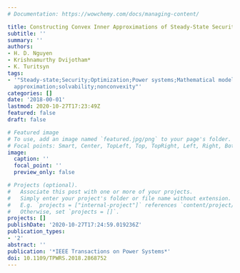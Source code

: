 ```yaml
---
# Documentation: https://wowchemy.com/docs/managing-content/

title: Constructing Convex Inner Approximations of Steady-State Security Regions
subtitle: ''
summary: ''
authors:
- H. D. Nguyen
- Krishnamurthy Dvijotham*
- K. Turitsyn
tags:
- '"Steady-state;Security;Optimization;Power systems;Mathematical model;Jacobian matrices;Uncertainty;Feasibility;OPF;inner
  approximation;solvability;nonconvexity"'
categories: []
date: '2018-00-01'
lastmod: 2020-10-27T17:23:49Z
featured: false
draft: false

# Featured image
# To use, add an image named `featured.jpg/png` to your page's folder.
# Focal points: Smart, Center, TopLeft, Top, TopRight, Left, Right, BottomLeft, Bottom, BottomRight.
image:
  caption: ''
  focal_point: ''
  preview_only: false

# Projects (optional).
#   Associate this post with one or more of your projects.
#   Simply enter your project's folder or file name without extension.
#   E.g. `projects = ["internal-project"]` references `content/project/deep-learning/index.md`.
#   Otherwise, set `projects = []`.
projects: []
publishDate: '2020-10-27T17:24:59.019236Z'
publication_types:
- '2'
abstract: ''
publication: '*IEEE Transactions on Power Systems*'
doi: 10.1109/TPWRS.2018.2868752
---
```

